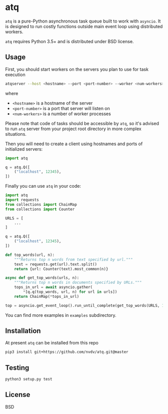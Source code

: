 # atq
`atq` is a pure-Python asynchronous task queue built to work with `asyncio`.
It is designed to run costly functions outside main event loop using
distributed workers.

`atq` requires Python 3.5+ and is distributed under BSD license.

## Usage
First, you should start workers on the servers you plan to use for task execution
```sh
atqserver --host <hostname> --port <port-number> --worker <num-workers>
```
where
- `<hostname>` is a hostname of the server
- `<port-number>` is a port that server will listen on
- `<num-workers>` is a number of worker processes

Please note that code of tasks should be accessible by `atq`, so it's advised to
run `atq` server from your project root directory in more complex situations.

Then you will need to create a client using hostnames and ports of initialized
servers:

```python
import atq

q = atq.Q([
    ("localhost", 12345),
])
```

Finally you can use `atq` in your code:

```python
import atq
import requests
from collections import ChainMap
from collections import Counter

URLS = [
    ...
]

q = atq.Q([
    ("localhost", 12345),
])

def top_words(url, n):
    """Returns top n words from text specified by url."""
    text = requests.get(url).text.split()
    return {url: Counter(text).most_common(n)}

async def get_top_words(urls, n):
    """Returns top n words in documents specified by URLs."""
    tops_in_url = await asyncio.gather(
        *[q.q(top_words, url, n) for url in urls])
    return ChainMap(*tops_in_url)

top = asyncio.get_event_loop().run_until_complete(get_top_words(URLS, 10))
```
You can find more examples in `examples` subdirectory.

## Installation
At present `atq` can be installed from this repo
```sh
pip3 install git+https://github.com/nvdv/atq.git@master
```

## Testing
```sh
python3 setup.py test
```

## License
BSD

